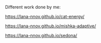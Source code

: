 Different work done by me:

https://lana-nnov.github.io/cat-energy/    

https://lana-nnov.github.io/mishka-adaptive/

https://lana-nnov.github.io/sedona/
